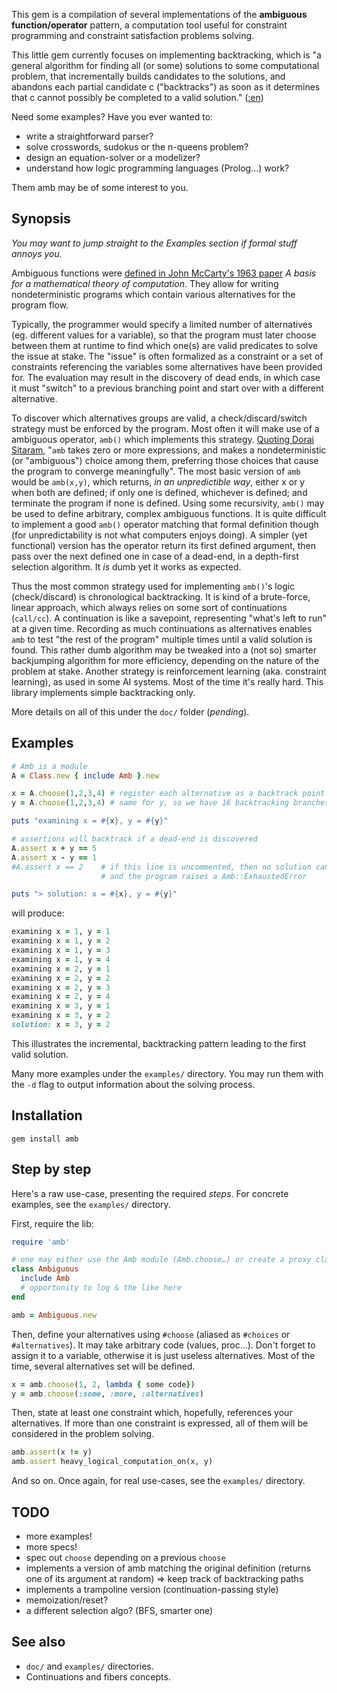This gem is a compilation of several implementations of the
**ambiguous function/operator** pattern, a computation tool useful for
constraint programming and constraint satisfaction problems solving.

This little gem currently focuses on implementing backtracking, which is
"a general algorithm for finding all (or some) solutions to some
computational problem, that incrementally builds candidates to the
solutions, and abandons each partial candidate c ("backtracks") as
soon as it determines that c cannot possibly be completed to a valid
solution." ([:en](http://en.wikipedia.org/wiki/Backtracking))

Need some examples? Have you ever wanted to:

* write a straightforward parser?
* solve crosswords, sudokus or the n-queens problem?
* design an equation-solver or a modelizer?
* understand how logic programming languages (Prolog…) work?

Them amb may be of some interest to you.

## Synopsis

*You may want to jump straight to the Examples section if formal stuff annoys you.*

Ambiguous functions were [defined in John McCarty's 1963 paper](http://www-formal.stanford.edu/jmc/basis1/node7.html) *A basis for a mathematical theory of computation*. They allow for writing nondeterministic programs which contain various alternatives for the program flow.

Typically, the programmer would specify a limited number of alternatives (eg. different values for a variable), so that the program must later choose between them at runtime to find which one(s) are valid predicates to solve the issue at stake. The "issue" is often formalized as a constraint or a set of constraints referencing the variables some alternatives have been provided for. The evaluation may result in the discovery of dead ends, in which case it must "switch" to a previous branching point and start over with a different alternative.

To discover which alternatives groups are valid, a check/discard/switch strategy must be enforced by the program. Most often it will make use of a ambiguous operator, `amb()` which implements this strategy. [Quoting Dorai Sitaram](http://www.ccs.neu.edu/home/dorai/t-y-scheme/t-y-scheme-Z-H-16.html#node_chap_14), "`amb` takes zero or more expressions, and makes a nondeterministic (or "ambiguous") choice among them, preferring those choices that cause the program to converge meaningfully". The most basic version of `amb` would be `amb(x,y)`, which returns, *in an unpredictible way*, either x or y when both are defined; if only one is defined, whichever is defined; and terminate the program if none is defined. Using some recursivity, `amb()` may be used to define arbitrary, complex ambiguous functions. It is quite difficult to implement a good `amb()` operator matching that formal definition though (for unpredictability is not what computers enjoys doing). A simpler (yet functional) version has the operator return its first defined argument, then pass over the next defined one in case of a dead-end, in a depth-first selection algorithm. It *is* dumb yet it works as expected.

Thus the most common strategy used for implementing `amb()`'s logic (check/discard) is chronological backtracking. It is kind of a brute-force, linear approach, which always relies on some sort of continuations (`call/cc`). A continuation is like a savepoint, representing "what's left to run" at a given time. Recording as much continuations as alternatives enables `amb` to test "the rest of the program" multiple times until a valid solution is found. This rather dumb algorithm may be tweaked into a (not so) smarter backjumping algorithm for more efficiency, depending on the nature of the problem at stake. Another strategy is reinforcement learning (aka. constraint learning), as used in some AI systems. Most of the time it's really hard. This library implements simple backtracking only.

More details on all of this under the `doc/` folder (*pending*).

## Examples

``` ruby
# Amb is a module
A = Class.new { include Amb }.new

x = A.choose(1,2,3,4) # register each alternative as a backtrack point
y = A.choose(1,2,3,4) # same for y, so we have 16 backtracking branches

puts "examining x = #{x}, y = #{y}"

# assertions will backtrack if a dead-end is discovered
A.assert x + y == 5
A.assert x - y == 1
#A.assert x == 2    # if this line is uncommented, then no solution can be found
                    # and the program raises a Amb::ExhaustedError

puts "> solution: x = #{x}, y = #{y}"
```

will produce:

``` ruby
examining x = 1, y = 1
examining x = 1, y = 2
examining x = 1, y = 3
examining x = 1, y = 4
examining x = 2, y = 1
examining x = 2, y = 2
examining x = 2, y = 3
examining x = 2, y = 4
examining x = 3, y = 1
examining x = 3, y = 2
solution: x = 3, y = 2
```
This illustrates the incremental, backtracking pattern leading to the first valid solution.

Many more examples under the `examples/` directory. You may run them with the `-d` flag to output information about the solving process.

## Installation

    gem install amb

## Step by step

Here's a raw use-case, presenting the required *steps*. For concrete examples, see the `examples/` directory.

First, require the lib:

``` ruby
require 'amb'

# one may either use the Amb module (Amb.choose…) or create a proxy class.
class Ambiguous
  include Amb
  # opportunity to log & the like here
end

amb = Ambiguous.new
```

Then, define your alternatives using `#choose` (aliased as `#choices` or `#alternatives`). It may take arbitrary code (values, proc…). Don't forget to assign it to a variable, otherwise it is just useless alternatives. Most of the time, several alternatives set will be defined.

``` ruby
x = amb.choose(1, 2, lambda { some code})
y = amb.choose(:some, :more, :alternatives)
```

Then, state at least one constraint which, hopefully, references your alternatives. If more than one constraint is expressed, all of them will be considered in the problem solving.

``` ruby
amb.assert(x != y)
amb.assert heavy_logical_computation_on(x, y)
```

And so on. Once again, for real use-cases, see the `examples/` directory.

## TODO

* more examples!
* more specs!
* spec out `choose` depending on a previous `choose`
* implements a version of amb matching the original definition (returns one of its argument at random) => keep track of backtracking paths
* implements a trampoline version (continuation-passing style)
* memoization/reset?
* a different selection algo? (BFS, smarter one)

## See also

* `doc/` and `examples/` directories.
* Continuations and fibers concepts.
